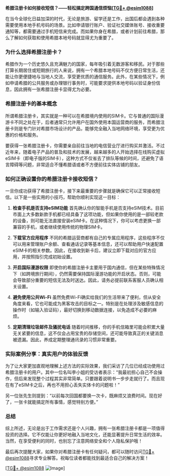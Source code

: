 **希腊注册卡如何接收短信？——轻松搞定跨国通信烦恼[[TG💪+ @esim1088](https://t.me/s/esim1088)]**

在当今全球化日益加深的时代，无论是旅游、留学还是工作，出国后都会遇到各种需要使用本地手机号码的场景。比如申请银行账户、验证社交媒体账号、接收重要通知等，都需要通过手机短信来完成。而如果你身在希腊，或者计划前往希腊，那么了解如何获取和使用希腊本地号码就显得尤为重要了。

### 为什么选择希腊注册卡？

希腊作为一个历史悠久且充满魅力的国家，每年吸引着无数游客和移民。对于那些打算长期居住或短期旅行的人来说，拥有一个希腊本地号码不仅方便日常生活，还能让你更便捷地与当地人交流，享受更优质的通信服务。此外，在某些情况下，例如申请希腊的公共服务或办理银行事务时，可能要求提供本地号码以验证身份信息，因此拥有一张希腊注册卡显得尤为必要。

### 希腊注册卡的基本概念

所谓希腊注册卡，其实就是一种可以在希腊境内使用的SIM卡。它与普通的国际漫游卡不同之处在于，后者通常只允许用户在国外使用本国运营商的服务，而希腊注册卡则是专门针对希腊市场设计的产品，能够完全融入当地网络环境，享受更为优惠的价格和服务。

要获得一张希腊注册卡，你需要亲自前往当地的电信营业厅进行购买并激活。不过近年来，随着电子产品的普及和技术的发展，越来越多的人开始选择在线购买虚拟eSIM卡（即电子版的SIM卡），这种方式不仅省去了排队等候的时间，还避免了语言障碍等问题，非常适合不懂希腊语或者不方便前往实体店铺的朋友。

### 如何正确设置你的希腊注册卡接收短信？

一旦你成功获得了希腊注册卡，接下来最重要的步骤就是确保它可以正常接收短信。以下是一些实用的小技巧，帮助你顺利实现这一目标：

1. **检查手机是否支持eSIM功能**
   首先确认你的智能手机是否支持eSIM技术。目前市面上大多数新款手机都已经具备了这项功能，但如果你使用的是一部较老款的设备，则可能无法直接安装eSIM卡。在这种情况下，你可以考虑更换一部兼容的手机，或者继续使用传统的物理SIM卡。

2. **下载官方应用程序**
   不同的希腊运营商都有自己的专属应用程序，这些程序不仅可以用来管理账户余额、查看通话记录等基本信息，还可以帮助用户快速配置eSIM卡的相关参数。因此，在接收到新卡后，建议立即下载对应的官方应用，并按照指引完成初始设置。

3. **开启国际漫游权限**
   即使你的希腊注册卡主要用于国内通信，但在某些特殊情况下（如跨境旅行期间），仍然需要保持国际漫游功能的开启状态。否则，可能会导致部分重要的短信无法及时送达。因此，请务必提前联系客服人员确认相关设置。

4. **避免使用公共Wi-Fi**
   虽然免费Wi-Fi确实给我们的生活带来了便利，但从安全角度来看，它也可能成为黑客攻击的目标之一。特别是在处理涉及敏感信息的操作时（如输入验证码），最好切换到移动数据连接，以免造成不必要的麻烦。

5. **定期清理垃圾邮件及骚扰电话**
   随着时间推移，你的手机信箱里可能会积累大量无关紧要的信息，这不仅会占用宝贵的存储空间，还可能导致真正的关键消息被遗漏。因此，养成定期整理通讯录的习惯非常重要。

### 实际案例分享：真实用户的体验反馈

为了让大家更加直观地理解上述方法的实际效果，我们采访了几位已经成功使用过希腊注册卡的用户。其中一位名叫李小姐的受访者表示：“我最初担心自己不会操作，但后来发现整个过程其实非常简单。只要跟着说明书一步步走就行了。而且现在有了eSIM卡之后，再也不用担心丢失实体卡的问题啦！”

另一位张先生则提到：“以前每次回国都要换一次卡，既麻烦又浪费时间。现在好了，一张卡就能搞定所有事情，感觉特别方便。”

### 总结

综上所述，无论是出于工作需求还是个人兴趣，拥有一张希腊注册卡都是一项值得投资的选择。它不仅能让你更好地融入当地文化，还能显著提升日常生活的效率。当然，在享受便利的同时，也别忘了注意网络安全和个人隐私保护哦！

最后再次提醒大家，如果你对希腊注册卡有任何疑问，都可以随时访问[TG💪+ @esim1088](https://t.me/s/esim1088)寻求专业解答。祝每位读者都能找到最适合自己的解决方案！

[[TG💪+ @esim1088](https://t.me/s/esim1088) ![Image](https://i.postimg.cc/4NQfJmqS/Snipaste-2025-05-13-00-14-12.png)]